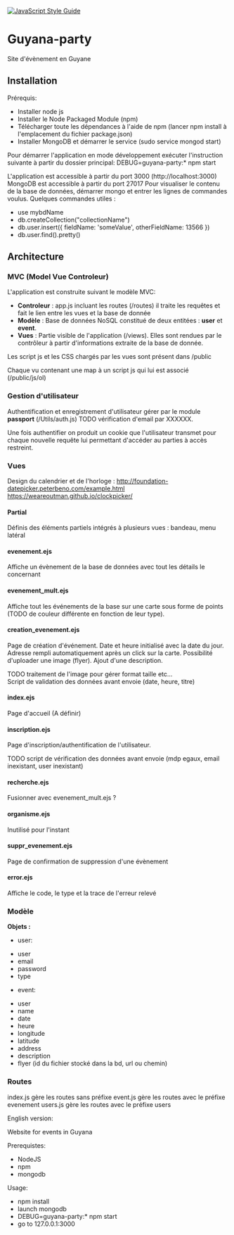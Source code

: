 [![JavaScript Style Guide](https://img.shields.io/badge/code_style-standard-brightgreen.svg)](https://standardjs.com)

# Guyana-party

Site d'évènement en Guyane

## Installation

Prérequis:

- Installer node js
- Installer le Node Packaged Module (npm)
- Télécharger toute les dépendances à l'aide de npm (lancer npm install à l'emplacement du fichier package.json)
- Installer MongoDB et démarrer le service (sudo service mongod start)

Pour démarrer l'application en mode développement exécuter l'instruction suivante à partir du dossier principal: DEBUG=guyana-party:\* npm start

L'application est accessible à partir du port 3000 (http://localhost:3000)
MongoDB est accessible à partir du port 27017
Pour visualiser le contenu de la base de données, démarrer mongo et entrer les lignes de commandes voulus. Quelques commandes utiles :

- use mybdName
- db.createCollection("collectionName")
- db.user.insert({ fieldName: 'someValue', otherFieldName: 13566 })
- db.user.find().pretty()

## Architecture

### MVC (Model Vue Controleur)

L'application est construite suivant le modèle MVC:

- **Controleur** : app.js incluant les routes (/routes) il traite les requêtes et fait le lien entre les vues et la base de donnée
- **Modèle** : Base de données NoSQL constitué de deux entitées : **user** et **event**.
- **Vues** : Partie visible de l'application (/views). Elles sont rendues par le contrôleur à partir d'informations extraite de la base de donnée.

Les script js et les CSS chargés par les vues sont présent dans /public

Chaque vu contenant une map à un script js qui lui est associé (/public/js/ol)

### Gestion d'utilisateur

Authentification et enregistrement d'utilisateur gérer par le module **passport** (/Utils/auth.js) TODO vérification d'email par XXXXXX.

Une fois authentifier on produit un cookie que l'utilisateur transmet pour chaque nouvelle requête lui permettant d'accéder au parties à accès restreint.

### Vues

Design du calendrier et de l'horloge :
http://foundation-datepicker.peterbeno.com/example.html
https://weareoutman.github.io/clockpicker/

#### Partial

Définis des éléments partiels intégrés à plusieurs vues : bandeau, menu latéral

#### evenement.ejs

Affiche un évènement de la base de données avec tout les détails le concernant

#### evenement_mult.ejs

Affiche tout les événements de la base sur une carte sous forme de points (TODO de couleur différente en fonction de leur type).

#### creation_evenement.ejs

Page de création d'événement. Date et heure initialisé avec la date du jour. Adresse rempli automatiquement après un click sur la carte. Possibilité d'uploader une image (flyer). Ajout d'une description.

TODO traitement de l'image pour gérer format taille etc...  
Script de validation des données avant envoie (date, heure, titre)

#### index.ejs

Page d'accueil (A définir)

#### inscription.ejs

Page d'inscription/authentification de l'utilisateur.

TODO script de vérification des données avant envoie (mdp egaux, email inexistant, user inexistant)

#### recherche.ejs

Fusionner avec evenement_mult.ejs ?

#### organisme.ejs

Inutilisé pour l'instant

#### suppr_evenement.ejs

Page de confirmation de suppression d'une évènement

#### error.ejs

Affiche le code, le type et la trace de l'erreur relevé

### Modèle

**Objets :**

- user:

* user
* email
* password
* type

- event:

* user
* name
* date
* heure
* longitude
* latitude
* address
* description
* flyer (id du fichier stocké dans la bd, url ou chemin)

### Routes

index.js gère les routes sans préfixe
event.js gère les routes avec le préfixe evenement
users.js gère les routes avec le préfixe users

English version:

Website for events in Guyana

Prerequistes:

- NodeJS
- npm
- mongodb

Usage:

- npm install
- launch mongodb
- DEBUG=guyana-party:\* npm start
- go to 127.0.0.1:3000
